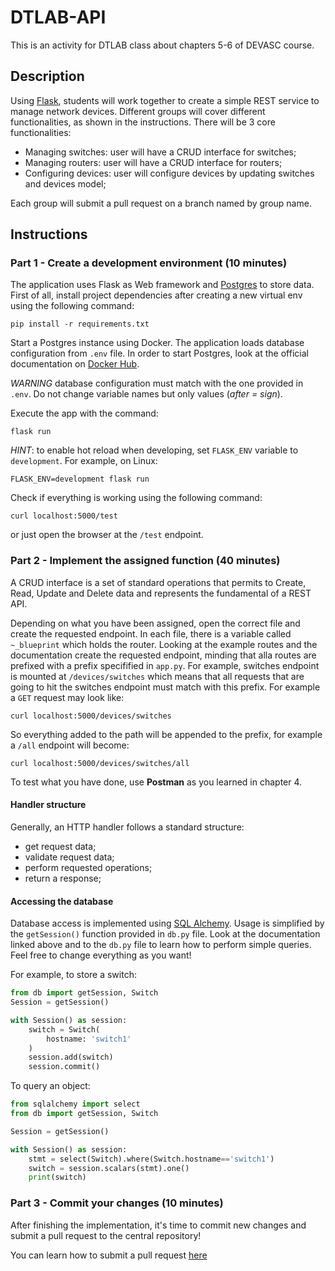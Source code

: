 # DTLAB-API
This is an activity for DTLAB class about chapters 5-6 of DEVASC course.

## Description
Using [Flask](https://flask.palletsprojects.com/en/2.1.x/), students will work together to create a simple REST service to manage network devices. Different groups will cover different functionalities, as shown in the instructions.
There will be 3 core functionalities:
* Managing switches: user will have a CRUD interface for switches;
* Managing routers: user will have a CRUD interface for routers;
* Configuring devices: user will configure devices by updating switches and devices model;

Each group will submit a pull request on a branch named by group name.

## Instructions

### Part 1 - Create a development environment (10 minutes)

The application uses Flask as Web framework and [Postgres](https://www.postgresql.org/docs/) to store data. First of all, install project dependencies after creating a new virtual env using the following command:

```
pip install -r requirements.txt
```

Start a Postgres instance using Docker. The application loads database configuration from `.env` file. In order to start Postgres, look at the official documentation on [Docker Hub](https://hub.docker.com/_/postgres).

*WARNING* database configuration must match with the one provided in `.env`. Do not change variable names but only values (*after = sign*).

Execute the app with the command:

```
flask run
```

*HINT*: to enable hot reload when developing, set `FLASK_ENV` variable to `development`. For example, on Linux:

```
FLASK_ENV=development flask run
```

Check if everything is working using the following command:

```
curl localhost:5000/test
```

or just open the browser at the `/test` endpoint.
### Part 2 - Implement the assigned function (40 minutes)

A CRUD interface is a set of standard operations that permits to Create, Read, Update and Delete data and represents the fundamental of a REST API.

Depending on what you have been assigned, open the correct file and create the requested endpoint. In each file, there is a variable called `~_blueprint` which holds the router. Looking at the example routes and the documentation create the requested endpoint, minding that alla routes are prefixed with a prefix specifified in `app.py`. For example, switches endpoint is mounted at `/devices/switches` which means that all requests that are going to hit the switches endpoint must match with this prefix. For example a `GET` request may look like:

```
curl localhost:5000/devices/switches
```

So everything added to the path will be appended to the prefix, for example a `/all` endpoint will become:

```
curl localhost:5000/devices/switches/all
```

To test what you have done, use **Postman** as you learned in chapter 4.

#### Handler structure

Generally, an HTTP handler follows a standard structure:
* get request data;
* validate request data;
* perform requested operations;
* return a response;

#### Accessing the database

Database access is implemented using [SQL Alchemy](https://docs.sqlalchemy.org/en/14/orm/quickstart.html). Usage is simplified by the `getSession()` function provided in `db.py` file. 
Look at the documentation linked above and to the `db.py` file to learn how to perform simple queries. 
Feel free to change everything as you want!

For example, to store a switch:

```python
from db import getSession, Switch
Session = getSession()

with Session() as session:
    switch = Switch(
        hostname: 'switch1'
    )
    session.add(switch)
    session.commit()
```

To query an object:

```python
from sqlalchemy import select
from db import getSession, Switch

Session = getSession()

with Session() as session:
    stmt = select(Switch).where(Switch.hostname=='switch1')
    switch = session.scalars(stmt).one()
    print(switch)
```

### Part 3 - Commit your changes (10 minutes)

After finishing the implementation, it's time to commit new changes and submit a pull request to the central repository!

You can learn how to submit a pull request [here](https://opensource.com/article/19/7/create-pull-request-github)
